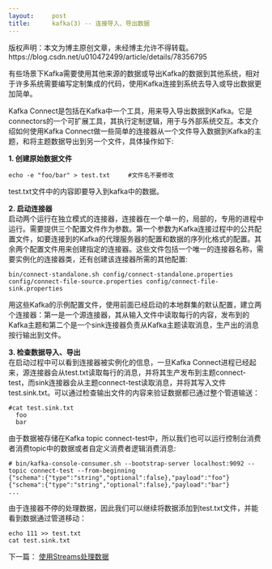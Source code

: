 ```yaml
---
layout:     post
title:      kafka(3) -- 连接导入、导出数据
---
```

<div id="article_content" class="article_content clearfix csdn-tracking-statistics" data-pid="blog" data-mod="popu_307" data-dsm="post">
								<div class="article-copyright">
					版权声明：本文为博主原创文章，未经博主允许不得转载。					https://blog.csdn.net/u010472499/article/details/78356795				</div>
								            <div id="content_views" class="markdown_views prism-atom-one-dark">
							<!-- flowchart 箭头图标 勿删 -->
							<svg xmlns="http://www.w3.org/2000/svg" style="display: none;"><path stroke-linecap="round" d="M5,0 0,2.5 5,5z" id="raphael-marker-block" style="-webkit-tap-highlight-color: rgba(0, 0, 0, 0);"></path></svg>
							<p>有些场景下Kafka需要使用其他来源的数据或导出Kafka的数据到其他系统，相对于许多系统需要编写定制集成的代码，使用Kafka连接到系统去导入或导出数据更加简单。</p>

<p>Kafka Connect是包括在Kafka中一个工具，用来导入导出数据到Kafka。它是connectors的一个可扩展工具，其执行定制逻辑，用于与外部系统交互。本文介绍如何使用Kafka Connect做一些简单的连接器从一个文件导入数据到Kafka的主题，和将主题数据导出到另一个文件，具体操作如下:</p>

<p><strong>1. 创建原始数据文件</strong></p>



<pre class="prettyprint"><code class=" hljs bash"><span class="hljs-built_in">echo</span> <span class="hljs-operator">-e</span> <span class="hljs-string">"foo/bar"</span> &gt; test.txt     <span class="hljs-comment">#文件名不要修改</span></code></pre>

<p>test.txt文件中的内容即要导入到kafka中的数据。</p>

<p><strong>2. 启动连接器</strong> <br>
启动两个运行在独立模式的连接器，连接器在一个单一的，局部的，专用的进程中运行。需要提供三个配置文件作为参数。第一个参数为Kafka连接过程中的公共配置文件，如要连接到的Kafka的代理服务器的配置和数据的序列化格式的配置。其余两个配置文件用来创建指定的连接器。这些文件包括一个唯一的连接器名称，需要实例化的连接器类，还有创建该连接器所需的其他配置:</p>



<pre class="prettyprint"><code class=" hljs lasso">bin/connect<span class="hljs-attribute">-standalone</span><span class="hljs-built_in">.</span>sh config/connect<span class="hljs-attribute">-standalone</span><span class="hljs-built_in">.</span>properties config/connect<span class="hljs-attribute">-file</span><span class="hljs-attribute">-source</span><span class="hljs-built_in">.</span>properties config/connect<span class="hljs-attribute">-file</span><span class="hljs-attribute">-sink</span><span class="hljs-built_in">.</span>properties</code></pre>

<p>用这些Kafka的示例配置文件，使用前面已经启动的本地群集的默认配置，建立两个连接器：第一是一个源连接器，其从输入文件中读取每行的内容，发布到的Kafka主题和第二个是一个sink连接器负责从Kafka主题读取消息，生产出的消息按行输出到文件。</p>

<p><strong>3. 检查数据导入、导出</strong> <br>
在启动过程中可以看到连接器被实例化的信息，一旦Kafka Connect进程已经起来，源连接器会从test.txt读取每行的消息，并将其生产发布到主题connect-test，而sink连接器会从主题connect-test读取消息，并将其写入文件test.sink.txt。可以通过检查输出文件的内容来验证数据都已通过整个管道输送：</p>



<pre class="prettyprint"><code class=" hljs vala"><span class="hljs-preprocessor">#cat test.sink.txt</span>
  foo
  bar</code></pre>

<p>由于数据被存储在Kafka topic connect-test中，所以我们也可以运行控制台消费者消费topic中的数据或者自定义消费者逻辑消费消息:</p>



<pre class="prettyprint"><code class=" hljs r"><span class="hljs-comment"># bin/kafka-console-consumer.sh --bootstrap-server localhost:9092 --topic connect-test --from-beginning</span>
{<span class="hljs-string">"schema"</span>:{<span class="hljs-string">"type"</span>:<span class="hljs-string">"string"</span>,<span class="hljs-string">"optional"</span>:false},<span class="hljs-string">"payload"</span>:<span class="hljs-string">"foo"</span>}
{<span class="hljs-string">"schema"</span>:{<span class="hljs-string">"type"</span>:<span class="hljs-string">"string"</span>,<span class="hljs-string">"optional"</span>:false},<span class="hljs-string">"payload"</span>:<span class="hljs-string">"bar"</span>}
<span class="hljs-keyword">...</span></code></pre>

<p>由于连接器不停的处理数据，因此我们可以继续将数据添加到test.txt文件，并能看到数据通过管道移动：</p>



<pre class="prettyprint"><code class=" hljs avrasm">echo <span class="hljs-number">111</span> &gt;&gt; test<span class="hljs-preprocessor">.txt</span>
cat test<span class="hljs-preprocessor">.sink</span><span class="hljs-preprocessor">.txt</span></code></pre>

<p>下一篇： <a href="http://blog.csdn.net/u010472499/article/details/78362922" rel="nofollow">使用Streams处理数据</a></p>            </div>
						<link href="https://csdnimg.cn/release/phoenix/mdeditor/markdown_views-9e5741c4b9.css" rel="stylesheet">
                </div>